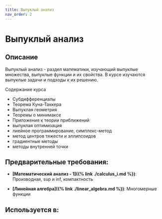 ```yaml
---
title: Выпуклый анализ
nav_order: 2
---
```


# Выпуклый анализ


## Описание 
Выпуклый анализ - раздел математики, изучающий выпуклые множества, выпуклые функции и их свойства. 
В курсе изучаются выпуклые задачи и подходы к их решению.

Содержание курса
- Субдифференциалы
- Теорема Куна-Таккера
- Выпуклая геометрия
- Теоремы о минимаксе
- Приложения к теории приближений
- выпуклая оптимизация
- лиейное программирование, симплекс-метод
- метод центров тяжести и эллипсоидов
- градиентные методы
- методы внутренней точки 


## Предварительные требования:

- **[Математический анализ - 1]({% link ./calculus_i.md %})**: Производная, sup и inf, компактность


- **[Линейная алгебра]({% link ./linear_algebra.md %})**: Многомерные функции



## Используется в:
